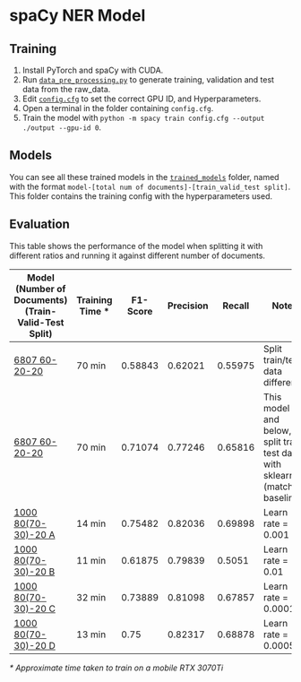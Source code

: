 # spaCy NER Model

## Training

1. Install PyTorch and spaCy with CUDA.
2. Run [`data_pre_processing.py`](data_pre_processing.py) to generate training, validation and test data from the raw_data.
3. Edit [`config.cfg`](config.cfg) to set the correct GPU ID, and Hyperparameters.
4. Open a terminal in the folder containing `config.cfg`.
5. Train the model with `python -m spacy train config.cfg --output ./output --gpu-id 0`.

## Models

You can see all these trained models in the [`trained_models`](./trained_models/) folder, named with the format `model-[total num of documents]-[train_valid_test split]`. This folder contains the training config with the hyperparameters used.

## Evaluation

This table shows the performance of the model when splitting it with different ratios and running it against different number of documents. 

| Model (Number of Documents) (Train-Valid-Test Split)               | Training Time * | F1-Score | Precision | Recall  | Notes                                                                        |
| ------------------------------------------------------------------ | --------------- | -------- | --------- | ------- | ---------------------------------------------------------------------------- |
| [6807 60-20-20](./trained_models/model-6807-60_20_20/)             | 70 min          | 0.58843  | 0.62021   | 0.55975 | Split train/test data differently                                            |
| [6807 60-20-20](./trained_models/model-6807-60_20_20/)             | 70 min          | 0.71074  | 0.77246   | 0.65816 | This model and below, split train test data with sklearn (matching baseline) |
| [1000 80(70-30)-20 A](./trained_models/model-1000-80(70_30)_20-A/) | 14 min          | 0.75482  | 0.82036   | 0.69898 | Learn rate = 0.001                                                           |
| [1000 80(70-30)-20 B](./trained_models/model-1000-80(70_30)_20-B/) | 11 min          | 0.61875  | 0.79839   | 0.5051  | Learn rate = 0.01                                                            |
| [1000 80(70-30)-20 C](./trained_models/model-1000-80(70_30)_20-C/) | 32 min          | 0.73889  | 0.81098   | 0.67857 | Learn rate = 0.0001                                                          |
| [1000 80(70-30)-20 D](./trained_models/model-1000-80(70_30)_20-D/) | 13 min          | 0.75     | 0.82317   | 0.68878 | Learn rate = 0.0005                                                          |

_\* Approximate time taken to train on a mobile RTX 3070Ti_